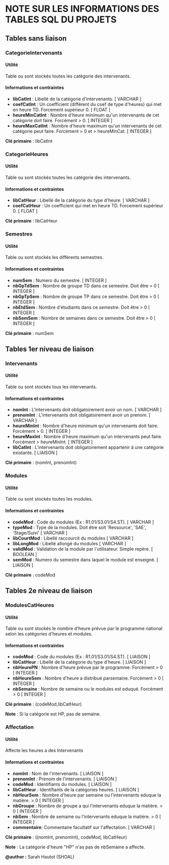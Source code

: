 # NOTE SUR LES INFORMATIONS DES TABLES SQL DU PROJETS



## Tables sans liaison



### CategorieIntervenants

#### Utilité
Table ou sont stockés toutes les catégorie des intervenants.

#### Informations et contraintes
- **libCatInt**      : Libellé de la catégorie d'intervenants.                                                                [ VARCHAR ]
- **coefCatInt**     : Un coefficient (différent du coef de type d'heures) qui met en heure TD. Forcement supérieur 0.        [ FLOAT   ]
- **heureMinCatInt** : Nombre d'heure minimum qu'un intervenants de cet catégorie doit faire. Forcément > 0.                  [ INTEGER ]
- **heureMaxCatInt** : Nombre d'heure maximum qu'un intervenants de cet catégorie peut faire. Forcément > 0 et > heureMinCat. [ INTEGER ]

**Clé primaire** : libCatInt



### CategorieHeures

#### Utilité 
Table ou sont stockés toutes les catégorie des intervenants.

#### Informations et contraintes
- **libCatHeur**      : Libellé de la catégorie du type d'heure.                   [ VARCHAR ]
- **coefCatHeur**     : Un coefficient qui met en heure TD. Forcement supérieur 0. [ FLOAT   ]

**Clé primaire** : libCatHeur



### Semestres

#### Utilité 
Table ou sont stockés les différents semestres.

#### Informations et contraintes
- **numSem**     : Numero du semestre.                                 [ INTEGER ]
- **nbGpTdSem**  : Nombre de groupe TD dans ce semestre. Doit être > 0 [ INTEGER ]
- **nbGpTpSem**  : Nombre de groupe TP dans ce semestre. Doit être > 0 [ INTEGER ]
- **nbEtdSem**   : Nombre d'étudiants dans ce semestre. Doit être > 0  [ INTEGER ]
- **nbSemSem**   : Nombre de semaines dans ce semestre. Doit être > 0  [ INTEGER ]

**Clé primaire** : numSem



## Tables 1er niveau de liaison


### Intervenants

#### Utilité
Table ou sont stockés tous les intervenants.

#### Informations et contraintes
- **nomInt**      : L'intervenants doit obligatoirement avoir un nom.                              [ VARCHAR ]
- **prenomInt**   : L'intervenants doit obligatoirement avoir un prenom.                           [ VARCHAR ]
- **heureMinInt** : Nombre d'heure minimum qu'un intervenants doit faire. Forcément > 0.           [ INTEGER ]
- **heureMaxInt** : Nombre d'heure maximum qu'un intervenants peut faire. Forcément > heureMinInt. [ INTEGER ]
- **libCatInt**   : L'intervenants doit obligatoirement appartenir à une catégorie existante.      [ LIAISON ]

**Clé primaire** : (nomInt, prenomInt)



### Modules

#### Utilité 
Table ou sont stockés toutes les modules.

#### Informations et contraintes
- **codeMod**     : Code du modules (Ex : R1.01/S3.01/S4.ST).                            [ VARCHAR ]
- **typeMod**     : Type de la modules. Doit être soit 'Ressource', 'SAE', 'Stage/Suivi' [ VARCHAR ]
- **libCourtMod** : Libellé raccourcit du modules                                        [ VARCHAR ]
- **libLongMod**  : Libellé allongé du modules                                           [ VARCHAR ]
- **validMod**    : Validation de la module par l'utilisateur. Simple repère.            [ BOOLEAN ]
- **semMod**      : Numero du semestre dans laquel le module est enseigné.               [ LIAISON ]

**Clé primaire** : codeMod



## Tables 2e niveau de liaison


### ModulesCatHeures

#### Utilité 
Table ou sont stockés le nombre d'heure prévue par le programme national selon les catégories d'heures et modules.

#### Informations et contraintes
- **codeMod**    : Code du modules (Ex : R1.01/S3.01/S4.ST).                 [ LIAISON ]
- **libCatHeur** : Libellé de la catégorie du type d'heure.                  [ LIAISON ]
- **nbHeurePN**  : Nombre d'heure prévue par le programme. Forcément > 0     [ INTEGER ]
- **nbHeureSem** : Nombre d'heure a distribué parsemaine. Forcément > 0      [ INTEGER ]
- **nbSemaine**  : Nombre de semaine ou le modules est eduqué. Forcément > 0 [ INTEGER ]

**Clé primaire** : (codeMod,libCatHeur)

**Note**         : Si la catégorie est HP, pas de semaine.


### Affectation

#### Utilité
Affecte les heures a des Intervenants 

#### Informations et contraintes
- **nomInt**     : Nom de l'intervenants.                                              [ LIAISON ]
- **prenomInt**  : Prenom de l'intervenants.                                           [ LIAISON ]
- **codeMod**    : Identifiants du modules.                                            [ LIAISON ]
- **libCatHeur** : Identifiants de la catégories heures.                               [ LIAISON ]
- **nbHeurSem**  : Nombre d'heure par semaine ou l'intervenants eduque la matière. > 0 [ INTEGER ]
- **nbGroupe**   : Nombre de groupe a qui l'intervenants eduque la matière. > 0        [ INTEGER ]
- **nbSem**      : Nombre de semaine ou l'intervenants eduque la matière. > 0          [ INTEGER ]
- **commentaire**: Commentaire facultatif sur l'affectation.                           [ VARCHAR ]

**Clé primaire** : ((nomInt, prenomInt), codeMod, libCatHeur)

**Note**         : La catégorie d'heure "HP" n'as pas de nbSemaine a affecte. 



**@author :** Sarah Hautot (SHOAL) 